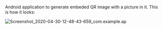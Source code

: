 Android application to generate embeded QR image with a picture in it.
This is how it looks:

![Screenshot_2020-04-30-12-48-43-659_com.example.ap](D:\Study\gard\code\grad\EmbedQR\pics\Screenshot_2020-04-30-12-48-43-659_com.example.ap.png)